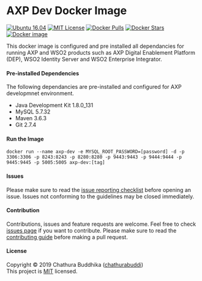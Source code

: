# AXP Dev Docker Image
[![Ubuntu 16.04](https://img.shields.io/badge/ubuntu-16.04-brightgreen.svg)]() 
[![MIT License](https://img.shields.io/badge/license-MIT-blue.svg)](https://github.com/chathurabuddi/axp-dev/blob/master/LICENSE) 
[![Docker Pulls](https://img.shields.io/docker/pulls/chathurabuddika/axp-dev.svg)](https://hub.docker.com/r/chathurabuddika/axp-dev/) 
[![Docker Stars](https://img.shields.io/docker/stars/chathurabuddika/axp-dev.svg)](https://hub.docker.com/r/chathurabuddika/axp-dev/) 
[![Docker image](https://images.microbadger.com/badges/image/chathurabuddika/axp-dev.svg)](https://hub.docker.com/r/chathurabuddika/axp-dev/)  

This docker image is configured and pre installed all dependancies for running AXP and WSO2 products such as AXP Digital Enablement Platform (DEP), WSO2 Identity Server and WSO2 Enterprise Integrator.

#### Pre-installed Dependencies
The following dependancies are pre-installed and configured for AXP developmnet environment.
- Java Development Kit 1.8.0_131
- MySQL 5.7.32
- Maven 3.6.3
- Git 2.7.4

#### Run the Image
```
docker run --name axp-dev -e MYSQL_ROOT_PASSWORD=[password] -d -p 3306:3306 -p 8243:8243 -p 8280:8280 -p 9443:9443 -p 9444:9444 -p 9445:9445 -p 5005:5005 axp-dev:[tag]
```

#### Issues
Please make sure to read the 
[issue reporting checklist](https://github.com/chathurabuddi/axp-dev/blob/master/CONTRIBUTING.md#issue-reporting-guidelines) 
before opening an issue. Issues not conforming to the guidelines may be closed immediately.

#### Contribution
Contributions, issues and feature requests are welcome. Feel free to check 
[issues page](https://github.com/chathurabuddi/axp-dev/issues) 
if you want to contribute. Please make sure to read the 
[contributing guide](https://github.com/chathurabuddi/axp-dev/blob/master/CONTRIBUTING.md) 
before making a pull request.

#### License
Copyright © 2019 Chathura Buddhika ([chathurabuddi](http://chathurabuddi.lk))  
This project is [MIT](http://opensource.org/licenses/MIT) licensed.
